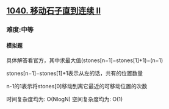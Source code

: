 <h2><a href="https://leetcode.cn/problems/moving-stones-until-consecutive-ii/">1040. 移动石子直到连续 II</a></h2>
<h3>难度:中等</h3>
<h4>模拟题</h4>
<p>具体解答看官方，其中求最大值(stones[n−1]−stones[1]+1)−(n−1)</p>
<p>stones[n−1]−stones[1]+1表示从左的话，共有的位置数量</p>
<p>n-1的1表示将stones[0]移动到离它最近的可移动位置的次数</p>

时间复杂度均为: O(NlogN)
空间复杂度均为: O(1)
